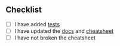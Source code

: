 ## Checklist

- [ ] I have added [tests](https://www.cursorless.org/docs/contributing/test-case-recorder/)
- [ ] I have updated the [docs](https://github.com/cursorless-dev/cursorless/tree/main/docs) and [cheatsheet](https://github.com/cursorless-dev/cursorless/tree/main/cursorless-talon/src/cheatsheet)
- [ ] I have not broken the cheatsheet
